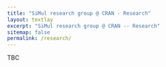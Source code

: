 ```yaml
---
title: "SiMul research group @ CRAN - Research"
layout: textlay
excerpt: "SiMul research group @ CRAN -- Research"
sitemap: false
permalink: /research/
---
```


TBC